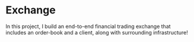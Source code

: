 # Exchange
In this project, I build an end-to-end financial trading exchange that includes an order-book and a client, along with surrounding infrastructure!
